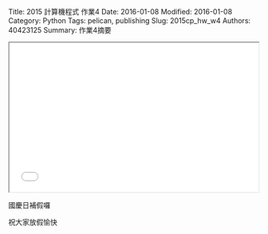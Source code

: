 Title: 2015 計算機程式 作業4
Date: 2016-01-08
Modified: 2016-01-08
Category: Python
Tags: pelican, publishing
Slug: 2015cp_hw_w4
Authors: 40423125
Summary: 作業4摘要
<iframe src="w4.html" width="500" height="300"></iframe>


<font cokor-red>國慶日補假囉</font>

<a>祝大家放假愉快</a>
